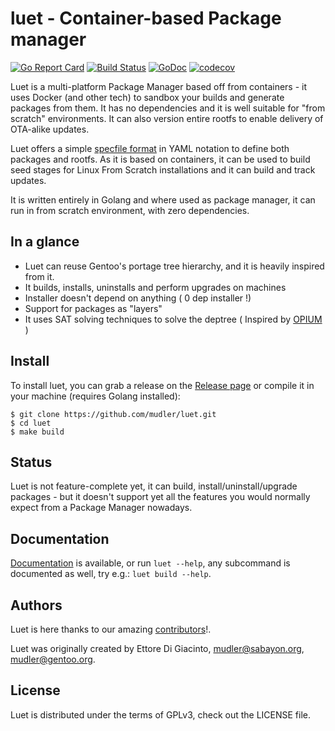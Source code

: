 # luet - Container-based Package manager
[![Go Report Card](https://goreportcard.com/badge/github.com/mudler/luet)](https://goreportcard.com/report/github.com/mudler/luet)
[![Build Status](https://travis-ci.org/mudler/luet.svg?branch=master)](https://travis-ci.org/mudler/luet)
[![GoDoc](https://godoc.org/github.com/mudler/luet?status.svg)](https://godoc.org/github.com/mudler/luet)
[![codecov](https://codecov.io/gh/mudler/luet/branch/master/graph/badge.svg)](https://codecov.io/gh/mudler/luet)

Luet is a multi-platform Package Manager based off from containers - it uses Docker (and other tech) to sandbox your builds and generate packages from them. It has no dependencies and it is well suitable for "from scratch" environments. It can also version entire rootfs to enable delivery of OTA-alike updates.

Luet offers a simple [specfile format](https://luet-lab.github.io/docs/docs/concepts/specfile/) in YAML notation to define both packages and rootfs. As it is based on containers, it can be used to build seed stages for Linux From Scratch installations and it can build and track updates.

It is written entirely in Golang and where used as package manager, it can run in from scratch environment, with zero dependencies.

## In a glance

- Luet can reuse Gentoo's portage tree hierarchy, and it is heavily inspired from it.
- It builds, installs, uninstalls and perform upgrades on machines
- Installer doesn't depend on anything ( 0 dep installer !)
- Support for packages as "layers"
- It uses SAT solving techniques to solve the deptree ( Inspired by [OPIUM](https://ranjitjhala.github.io/static/opium.pdf) )

## Install

To install luet, you can grab a release on the [Release page](https://github.com/mudler/luet/releases) or compile it in your machine (requires Golang installed):

    $ git clone https://github.com/mudler/luet.git
    $ cd luet
    $ make build

## Status

Luet is not feature-complete yet, it can build, install/uninstall/upgrade packages - but it doesn't support yet all the features you would normally expect from a Package Manager nowadays.

## Documentation

[Documentation](https://luet-lab.github.io/docs) is available, or
run `luet --help`,  any subcommand is documented as well, try e.g.: `luet build --help`.

## Authors

Luet is here thanks to our amazing [contributors](https://github.com/mudler/luet/graphs/contributors)!.

Luet was originally created by Ettore Di Giacinto, mudler@sabayon.org, mudler@gentoo.org.

## License

Luet is distributed under the terms of GPLv3, check out the LICENSE file.
